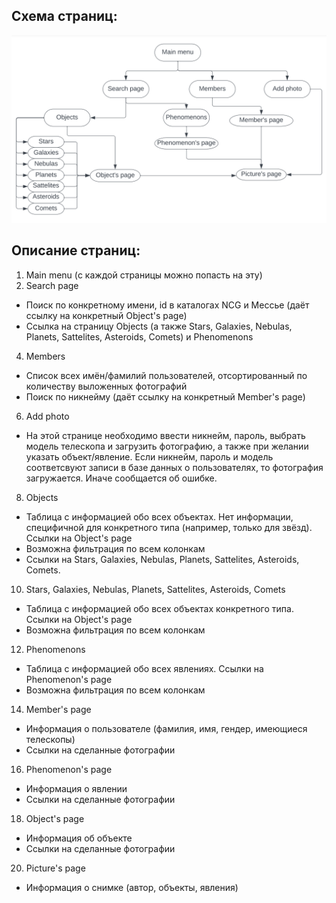 ## Схема страниц:
![](https://github.com/mirachirkova/astro_catalog/raw/main/info/pages_scheme.png)
## Описание страниц:
1) Main menu (с каждой страницы можно попасть на эту)
2) Search page 
  * Поиск по конкретному имени, id в каталогах NCG и Мессье (даёт ссылку на конкретный Object's page)
  * Ссылка на страницу Objects (а также Stars, Galaxies, Nebulas, Planets, Sattelites, Asteroids, Comets) и Phenomenons
4) Members
  * Список всех имён/фамилий пользователей, отсортированный по количеству выложенных фотографий
  * Поиск по никнейму (даёт ссылку на конкретный Member's page)
6) Add photo
  * На этой странице необходимо ввести никнейм, пароль, выбрать модель телескопа и загрузить фотографию, а также при 
желании указать объект/явление. Если никнейм, пароль и модель соответсвуют записи в базе данных о пользователях, то фотография загружается.
Иначе сообщается об ошибке.
8) Objects
  * Таблица с информацией обо всех объектах. Нет информации, специфичной для конкретного типа (например, только для звёзд). Ссылки на Object's page
  * Возможна фильтрация по всем колонкам
  * Ссылки на Stars, Galaxies, Nebulas, Planets, Sattelites, Asteroids, Comets.
10) Stars, Galaxies, Nebulas, Planets, Sattelites, Asteroids, Comets
  * Таблица с информацией обо всех объектах конкретного типа. Ссылки на Object's page
  * Возможна фильтрация по всем колонкам
12) Phenomenons
  * Таблица с информацией обо всех явлениях. Ссылки на Phenomenon's page
  * Возможна фильтрация по всем колонкам
14) Member's page
  * Информация о пользователе (фамилия, имя, гендер, имеющиеся телескопы)
  * Ссылки на сделанные фотографии 
16) Phenomenon's page
  * Информация о явлении
  * Ссылки на сделанные фотографии 
18) Object's page
  * Информация об объекте
  * Ссылки на сделанные фотографии
20) Picture's page
  * Информация о снимке (автор, объекты, явления)

